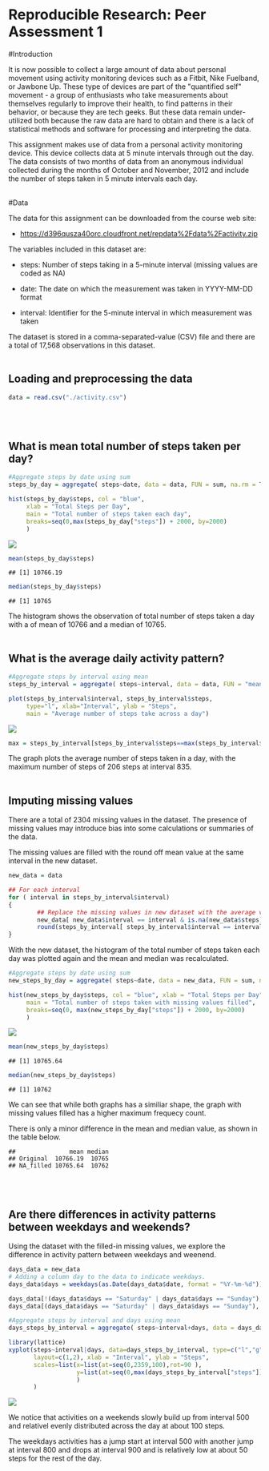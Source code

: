 # Reproducible Research: Peer Assessment 1

#Introduction

It is now possible to collect a large amount of data about personal movement using activity monitoring devices such as a Fitbit, Nike Fuelband, or Jawbone Up. These type of devices are part of the "quantified self" movement - a group of enthusiasts who take measurements about themselves regularly to improve their health, to find patterns in their behavior, or because they are tech geeks. But these data remain under-utilized both because the raw data are hard to obtain and there is a lack of statistical methods and software for processing and interpreting the data.

This assignment makes use of data from a personal activity monitoring device. This device collects data at 5 minute intervals through out the day. The data consists of two months of data from an anonymous individual collected during the months of October and November, 2012 and include the number of steps taken in 5 minute intervals each day.
<br>
<br>

#Data

The data for this assignment can be downloaded from the course web site:

* https://d396qusza40orc.cloudfront.net/repdata%2Fdata%2Factivity.zip

The variables included in this dataset are:

* steps: Number of steps taking in a 5-minute interval (missing values are coded as NA)

* date: The date on which the measurement was taken in YYYY-MM-DD format

* interval: Identifier for the 5-minute interval in which measurement was taken

The dataset is stored in a comma-separated-value (CSV) file and there are a total of 17,568 observations in this dataset.
<br>
<br>

## Loading and preprocessing the data


```r
data = read.csv("./activity.csv")
```
<br>
<br>

## What is mean total number of steps taken per day?


```r
#Aggregate steps by date using sum
steps_by_day = aggregate( steps~date, data = data, FUN = sum, na.rm = TRUE)

hist(steps_by_day$steps, col = "blue",
     xlab = "Total Steps per Day",
     main = "Total number of steps taken each day",
     breaks=seq(0,max(steps_by_day["steps"]) + 2000, by=2000)
     )
```

![](./PA1_template_files/figure-html/unnamed-chunk-2-1.png) 

```r
mean(steps_by_day$steps)
```

```
## [1] 10766.19
```

```r
median(steps_by_day$steps)
```

```
## [1] 10765
```

The histogram shows the observation of total number of steps taken a day with a of mean of 10766 and a median of 10765.
<br>
<br>

## What is the average daily activity pattern?


```r
#Aggregate steps by interval using mean
steps_by_interval = aggregate( steps~interval, data = data, FUN = "mean", na.rm = TRUE)

plot(steps_by_interval$interval, steps_by_interval$steps,
     type="l", xlab="Interval", ylab = "Steps",
     main = "Average number of steps take across a day")
```

![](./PA1_template_files/figure-html/unnamed-chunk-3-1.png) 

```r
max = steps_by_interval[steps_by_interval$steps==max(steps_by_interval$steps),]
```

The graph plots the average number of steps taken in a day, with the maximum number of steps of 206 steps at interval 835.
<br>
<br>

## Imputing missing values

There are a total of 2304 missing values in the dataset. The presence of missing values may introduce bias into some calculations or summaries of the data.

The missing values are filled with the round off mean value at the same interval in the new dataset.


```r
new_data = data

## For each interval
for ( interval in steps_by_interval$interval)
{
        ## Replace the missing values in new dataset with the average value
        new_data[ new_data$interval == interval & is.na(new_data$steps) ,"steps" ] =
        round(steps_by_interval[ steps_by_interval$interval == interval ,"steps" ], 0)
}
```

With the new dataset, the histogram of the total number of steps taken each day was plotted again and the mean and median was recalculated.


```r
#Aggregate steps by date using sum
new_steps_by_day = aggregate( steps~date, data = new_data, FUN = sum, na.rm = TRUE)

hist(new_steps_by_day$steps, col = "blue", xlab = "Total Steps per Day",     
     main = "Total number of steps taken with missing values filled",
     breaks=seq(0, max(new_steps_by_day["steps"]) + 2000, by=2000)
     )
```

![](./PA1_template_files/figure-html/unnamed-chunk-5-1.png) 

```r
mean(new_steps_by_day$steps)
```

```
## [1] 10765.64
```

```r
median(new_steps_by_day$steps)
```

```
## [1] 10762
```

We can see that while both graphs has a similiar shape, the graph with missing values filled has a higher maximum frequecy count.

There is only a minor difference in the mean and median value, as shown in the table below.


```
##               mean median
## Original  10766.19  10765
## NA_filled 10765.64  10762
```
<br>
<br>

## Are there differences in activity patterns between weekdays and weekends?
Using the dataset with the filled-in missing values, we explore the difference in activity pattern between weekdays and weenend.

```r
days_data = new_data
# Adding a column day to the data to indicate weekdays.
days_data$days = weekdays(as.Date(days_data$date, format = "%Y-%m-%d"))

days_data[!(days_data$days == "Saturday" | days_data$days == "Sunday"), "days"] = "Weekday"
days_data[(days_data$days == "Saturday" | days_data$days == "Sunday"), "days"] = "Weekend"

#Aggregate steps by interval and days using mean
days_steps_by_interval = aggregate( steps~interval+days, data = days_data, FUN = "mean")

library(lattice)
xyplot(steps~interval|days, data=days_steps_by_interval, type=c("l","g"),
       layout=c(1,2), xlab = "Interval", ylab = "Steps",
       scales=list(x=list(at=seq(0,2359,100),rot=90 ),
                   y=list(at=seq(0,max(days_steps_by_interval["steps"]),40) )
                   )
       )
```

![](./PA1_template_files/figure-html/unnamed-chunk-7-1.png) 

We notice that activities on a weekends slowly build up from interval 500 and relativel evenly distributed across the day at about 100 steps.

The weekdays activities has a jump start at interval 500 with another jump at interval 800 and drops at interval 900 and is relatively low at about 50 steps for the rest of the day.
<br>
<br>
<br>
<br>
<br>
<br>

